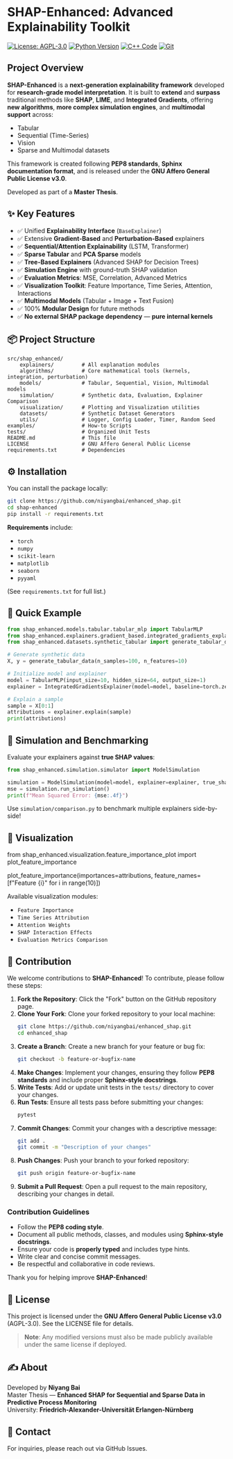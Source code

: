# SHAP-Enhanced: Advanced Explainability Toolkit

[![License: AGPL-3.0](https://img.shields.io/badge/License-AGPL%20v3-blue.svg?logo=open-source-initiative)](https://www.gnu.org/licenses/agpl-3.0)
[![Python Version](https://img.shields.io/badge/Python-3.8%2B-blue.svg?logo=python)](https://www.python.org/)
[![C++ Code](https://img.shields.io/badge/Code-C%2B%2B-orange.svg?logo=c%2B%2B)](https://isocpp.org/)
[![Git](https://img.shields.io/badge/Git-Repository-orange.svg?logo=git)](https://git-scm.com/)

## Project Overview

**SHAP-Enhanced** is a **next-generation explainability framework** developed for **research-grade model interpretation**.
It is built to **extend** and **surpass** traditional methods like **SHAP**, **LIME**, and **Integrated Gradients**, offering **new algorithms**, **more complex simulation engines**, and **multimodal support** across:

- Tabular
- Sequential (Time-Series)
- Vision
- Sparse and Multimodal datasets

This framework is created following **PEP8 standards**, **Sphinx documentation format**, and is released under the **GNU Affero General Public License v3.0**.

Developed as part of a **Master Thesis**.

## ✨ Key Features

- ✅ Unified **Explainability Interface** (`BaseExplainer`)
- ✅ Extensive **Gradient-Based** and **Perturbation-Based** explainers
- ✅ **Sequential/Attention Explainability** (LSTM, Transformer)
- ✅ **Sparse Tabular** and **PCA Sparse** models
- ✅ **Tree-Based Explainers** (Advanced SHAP for Decision Trees)
- ✅ **Simulation Engine** with ground-truth SHAP validation
- ✅ **Evaluation Metrics**: MSE, Correlation, Advanced Metrics
- ✅ **Visualization Toolkit**: Feature Importance, Time Series, Attention, Interactions
- ✅ **Multimodal Models** (Tabular + Image + Text Fusion)
- ✅ 100% **Modular Design** for future methods
- ✅ **No external SHAP package dependency** — **pure internal kernels**



## 📦 Project Structure

```
src/shap_enhanced/
    explainers/         # All explanation modules
    algorithms/         # Core mathematical tools (kernels, integration, perturbation)
    models/             # Tabular, Sequential, Vision, Multimodal models
    simulation/         # Synthetic data, Evaluation, Explainer Comparison
    visualization/      # Plotting and Visualization utilities
    datasets/           # Synthetic Dataset Generators
    utils/              # Logger, Config Loader, Timer, Random Seed
examples/               # How-to Scripts
tests/                  # Organized Unit Tests
README.md               # This file
LICENSE                 # GNU Affero General Public License
requirements.txt        # Dependencies
```

## ⚙️ Installation

You can install the package locally:

```sh
git clone https://github.com/niyangbai/enhanced_shap.git
cd shap-enhanced
pip install -r requirements.txt
```

**Requirements** include:

- `torch`
- `numpy`
- `scikit-learn`
- `matplotlib`
- `seaborn`
- `pyyaml`

(See `requirements.txt` for full list.)



## 🚀 Quick Example
```python
from shap_enhanced.models.tabular.tabular_mlp import TabularMLP
from shap_enhanced.explainers.gradient_based.integrated_gradients_explainer import IntegratedGradientsExplainer
from shap_enhanced.datasets.synthetic_tabular import generate_tabular_data

# Generate synthetic data
X, y = generate_tabular_data(n_samples=100, n_features=10)

# Initialize model and explainer
model = TabularMLP(input_size=10, hidden_size=64, output_size=1)
explainer = IntegratedGradientsExplainer(model=model, baseline=torch.zeros(1, 10))

# Explain a sample
sample = X[0:1]
attributions = explainer.explain(sample)
print(attributions)
```


## 🧪 Simulation and Benchmarking

Evaluate your explainers against **true SHAP values**:

```python
from shap_enhanced.simulation.simulator import ModelSimulation

simulation = ModelSimulation(model=model, explainer=explainer, true_shap_function=lambda X, y: X)
mse = simulation.run_simulation()
print(f"Mean Squared Error: {mse:.4f}")
```

Use `simulation/comparison.py` to benchmark multiple explainers side-by-side!



## 🎨 Visualization

from shap_enhanced.visualization.feature_importance_plot import plot_feature_importance

plot_feature_importance(importances=attributions, feature_names=[f"Feature {i}" for i in range(10)])

Available visualization modules:
- `Feature Importance`
- `Time Series Attribution`
- `Attention Weights`
- `SHAP Interaction Effects`
- `Evaluation Metrics Comparison`

## 🤝 Contribution

We welcome contributions to **SHAP-Enhanced**! To contribute, please follow these steps:

1. **Fork the Repository**: Click the "Fork" button on the GitHub repository page.
2. **Clone Your Fork**: Clone your forked repository to your local machine:
    ```sh
    git clone https://github.com/niyangbai/enhanced_shap.git
    cd enhanced_shap
    ```
3. **Create a Branch**: Create a new branch for your feature or bug fix:
    ```sh
    git checkout -b feature-or-bugfix-name
    ```
4. **Make Changes**: Implement your changes, ensuring they follow **PEP8 standards** and include proper **Sphinx-style docstrings**.
5. **Write Tests**: Add or update unit tests in the `tests/` directory to cover your changes.
6. **Run Tests**: Ensure all tests pass before submitting your changes:
    ```sh
    pytest
    ```
7. **Commit Changes**: Commit your changes with a descriptive message:
    ```sh
    git add .
    git commit -m "Description of your changes"
    ```
8. **Push Changes**: Push your branch to your forked repository:
    ```sh
    git push origin feature-or-bugfix-name
    ```
9. **Submit a Pull Request**: Open a pull request to the main repository, describing your changes in detail.

### Contribution Guidelines
- Follow the **PEP8 coding style**.
- Document all public methods, classes, and modules using **Sphinx-style docstrings**.
- Ensure your code is **properly typed** and includes type hints.
- Write clear and concise commit messages.
- Be respectful and collaborative in code reviews.

Thank you for helping improve **SHAP-Enhanced**!

## 📜 License

This project is licensed under the **GNU Affero General Public License v3.0** (AGPL-3.0).
See the LICENSE file for details.

> **Note**: Any modified versions must also be made publicly available under the same license if deployed.

## ✍️ About

Developed by **Niyang Bai**  
Master Thesis — **Enhanced SHAP for Sequential and Sparse Data in Predictive Process Monitoring**  
University: **Friedrich-Alexander-Universität Erlangen-Nürnberg**

## 📧 Contact

For inquiries, please reach out via GitHub Issues.
